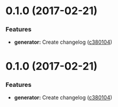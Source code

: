 <a name="0.1.0"></a>
# 0.1.0 (2017-02-21)


### Features

* **generator:** Create changelog ([c380104](https://github.com/LukasHechenberger/automated-release/commit/c380104))



<a name="0.1.0"></a>
# 0.1.0 (2017-02-21)


### Features

* **generator:** Create changelog ([c380104](https://github.com/LukasHechenberger/automated-release/commit/c380104))



